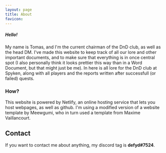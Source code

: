 ```yaml
---
layout: page
title: About
favicon: 
---
```


##### Hello!
My name is Tomas, and I'm the current chairman of the DnD club, as well as the head DM. I've made this website to keep track of all our lore and other important documents, and to make sure that everything is in once central spot (I also personally think it looks prettier this way than in a Word Document, but that might just be me). In here is all lore for the DnD club at Spyken, along with all players and the reports written after successfull (or failed) quests.

### How?
This website is powered by Netlify, an online hosting service that lets you host webpages, as well as github. I'm using a modified version of a website template by Meewgumi, who in turn used a template from Maxime Vaillancourt.

## Contact
If you want to contact me about anything, my discord tag is **defyd#7524**.